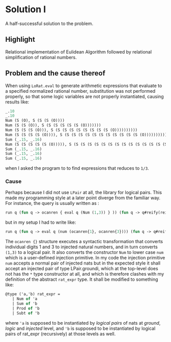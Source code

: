 # Solution I

A half-successful solution to the problem.

## Highlight

Relational implementation of Eulidean Algorithm followed by relational
simplification of rational numbers.

## Problem and the cause thereof

When using `LoRat.eval` to generate arithmetic expressions that evaluate to
a specified normalized rational number, substitution was not performed
properly, so that some logic variables are not properly instantiated,
causing results like:

```ocaml
_.10
_.10
Num (S (O), S (S (S (O))))
Num (S (S (O)), S (S (S (S (S (S (O)))))))
Num (S (S (S (O))), S (S (S (S (S (S (S (S (S (O))))))))))
Num (S (S (S (S (O)))), S (S (S (S (S (S (S (S (S (S (S (S (O)))))))))))))
Sum (_.15, _.16)
Num (S (S (S (S (S (O))))), S (S (S (S (S (S (S (S (S (S (S (S (S (S (S (O))))))))))))))))
Sum (_.15, _.16)
Sum (_.15, _.16)
Sum (_.15, _.16)
```
when I asked the program to to find expressions that reduces to `1/3`.

### Cause

Perhaps because I did not use `LPair` at all, the library for logical pairs.
This made my programming style at a later point diverge from the familiar way.
For instance, the query is usually written as :

```ocaml
run q (fun q -> ocanren { eval q (Num (1,3)) } )) (fun q -> q#reify(reify))
```
 but in my setup I had to  write like:
 
```ocaml
run q (fun q -> eval q (num (ocanren{1}, ocanren{3}))) (fun q -> q#reify(reify))
```

The `ocanren {}` structure executes a syntactic transformation that converts
individual digits 1 and 3 to injected natural numbers, and in turn converts
`(1,3)` to a logical pair. It also converts the constructor `Num` to lower
case `num` which is a user-defined injection primitive. In my code the
injection primitive `num` accepts a normal pair of injected nats but in the
expected style it shall accept an injected pair of type LPair.groundi, which
at the top-level does not has the `*` type constructor at all, and which is
therefore clashes with my definition of the abstract `rat_expr` type. It shall
be modified to something like:

```ocaml
@type ('a,'b) rat_expr =
   | Num of 'a
   | Sum of 'b
   | Prod of 'b
   | Subt of 'b
```

where `'a` is supposed to be instantiated by _logical pairs_ of nats at
_ground_, _logic_ and _injected_ level, and `'b` is supposed to be
instantiated by logical pairs of rat_expr (recursively) at those levels
as well.   


